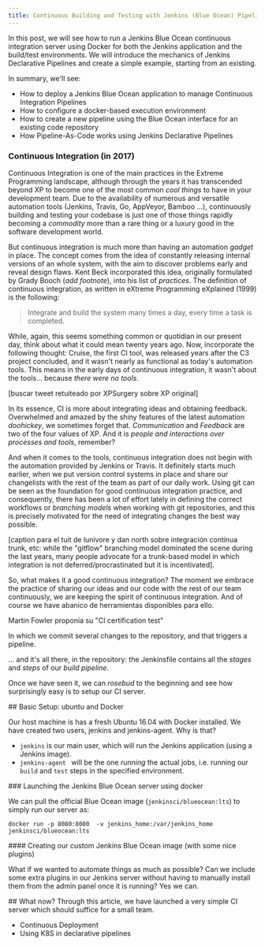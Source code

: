 ```yaml
---
title: Continuous Building and Testing with Jenkins (Blue Ocean) Pipelines and Docker
---
```


In this post, we will see how to run a Jenkins Blue Ocean continuous integration server using Docker for both the Jenkins application and the build/test environments. We will introduce the mechanics of Jenkins Declarative Pipelines and create a simple example, starting from an existing. 

In summary, we'll see: 

- How to deploy a Jenkins Blue Ocean application to manage Continuous Integration Pipelines
- How to configure a docker-based execution environment
- How to create a new pipeline using the Blue Ocean interface for an existing code repository
- How Pipeline-As-Code works using Jenkins Declarative Pipelines


### Continuous Integration (in 2017)

Continuous Integration is one of the main practices in the Extreme Programming landscape, although through the years it has transcended beyond XP to become one of the most common *cool things* to have in your development team. Due to the availability of numerous and versatile automation  tools (Jenkins, Travis, Go, AppVeyor, Bamboo ...), continuously building and testing your codebase is just one of those things rapidly becoming a *commodity* more than a rare thing or a luxury good in the software development world.

But continuous integration is much more than having an automation _gadget_ in place. The concept comes from the idea of constantly releasing internal versions of an whole system, with the aim to discover problems early and reveal design flaws. Kent Beck incorporated this idea, originally formulated by Grady Booch (*add footnote*), into his list of _practices_. The definition of continuous integration, as written in eXtreme Programming eXplained (1999) is the following:

>  Integrate and build the system many times a day, every time a task is completed.

While, again, this seems something common or quotidian in our present day, think about what it could mean twenty years ago. Now, incorporate the following thought: Cruise, the first CI tool, was released years after the C3 project concluded, and it wasn't nearly as functional as today's automation tools. This means in the early days of continuous integration, it wasn't about the tools... because _there were no tools_.

[buscar tweet retuiteado por XPSurgery sobre XP original]

In its essence, CI is more about integrating ideas and obtaining feedback. Overwhelmed and amazed by the shiny features of the latest automation _doohickey_, we sometimes forget that. _Communication_ and _Feedback_ are two of the four values of XP. And it is _people and interactions over processes and tools_, remember?

And when it comes to the tools, continuous integration does not begin with the automation provided by Jenkins or Travis. It definitely starts much earlier, when we put version control systems in place and share our changelists with the rest of the team as part of our daily work. Using git can be seen as the foundation for good continuous integration practice, and consequently, there has been a lot of effort lately in defining the correct workflows or _branching models_ when working with git repositories, and this is precisely motivated for the need of integrating changes the best way possible.

[caption para el tuit de lunivore y dan north sobre integración continua trunk, etc: while the "gitflow" branching model dominated the scene during the last years, many people advocate for a trunk-based model in which integration is not deferred/procrastinated but it is incentivated].

So, what makes it a good continuous integration? The moment we embrace the practice of sharing our ideas and our code with the rest of our team continuously, we are keeping the spirit of continuous integration. And of course we have abanico de herramientas disponibles para ello. 

Martin Fowler proponía su "CI certification test"



In which we commit several changes to the repository, and that triggers a pipeline. 

... and it's all there, in the repository: the Jenkinsfile contains all the _stages_ and _steps_ of our _build pipeline_. 

Once we have seen it, we can _rosebud_ to the beginning and see how surprisingly easy is to setup our CI server.

## Basic Setup: ubuntu and Docker

Our host machine is has a fresh Ubuntu 16.04 with Docker installed. We have created two users, jenkins and jenkins-agent. Why is that?

- `jenkins` is our main user, which will run the Jenkins application (using a Jenkins image). 
- `jenkins-agent ` will be the one _running_ the actual jobs, i.e. running our `build` and `test` steps in the specified environment.

### Launching the Jenkins Blue Ocean server using docker

We can pull the official Blue Ocean image (`jenkinsci/blueocean:lts`) to simply run our server as: 

```
docker run -p 8080:8080  -v jenkins_home:/var/jenkins_home jenkinsci/blueocean:lts
```

#### Creating our custom Jenkins Blue Ocean image (with some nice plugins)

What if we wanted to automate things as much as possible? Can we include some extra plugins in our Jenkins server without having to manually install them from the admin panel once it is running? Yes we can. 

## What now? 
Through this article, we have launched a very simple CI server which should suffice for a small team.
- Continuous Deployment
- Using K8S in declarative pipelines